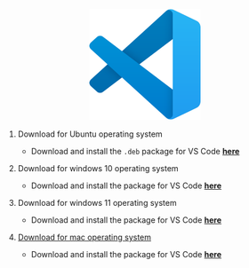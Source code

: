 <!-- markdownlint-disable -->
<p align="center">
  <img src="../Assets/vscode.svg">
</p>


1. Download for Ubuntu operating system
    - Download and install the `.deb` package for VS Code **[here](https://code.visualstudio.com/)**






2. Download for windows 10 operating system
    - Download and install the package for VS Code **[here](https://code.visualstudio.com/)**






3. Download for windows 11 operating system
    - Download and install the package for VS Code **[here](https://code.visualstudio.com/)**



























































4. [Download for mac operating system](./#)
    - Download and install the package for VS Code **[here](https://code.visualstudio.com/)**


